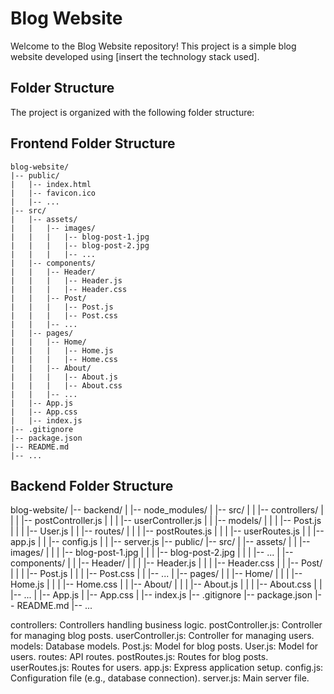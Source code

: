 # Blog Website

Welcome to the Blog Website repository! This project is a simple blog website developed using [insert the technology stack used].

## Folder Structure

The project is organized with the following folder structure:

## Frontend Folder Structure
```
blog-website/
|-- public/
|   |-- index.html
|   |-- favicon.ico
|   |-- ...
|-- src/
|   |-- assets/
|   |   |-- images/
|   |   |   |-- blog-post-1.jpg
|   |   |   |-- blog-post-2.jpg
|   |   |   |-- ...
|   |-- components/
|   |   |-- Header/
|   |   |   |-- Header.js
|   |   |   |-- Header.css
|   |   |-- Post/
|   |   |   |-- Post.js
|   |   |   |-- Post.css
|   |   |-- ...
|   |-- pages/
|   |   |-- Home/
|   |   |   |-- Home.js
|   |   |   |-- Home.css
|   |   |-- About/
|   |   |   |-- About.js
|   |   |   |-- About.css
|   |   |-- ...
|   |-- App.js
|   |-- App.css
|   |-- index.js
|-- .gitignore
|-- package.json
|-- README.md
|-- ...

```


## Backend Folder Structure
blog-website/
|-- backend/
|   |-- node_modules/
|   |-- src/
|   |   |-- controllers/
|   |   |   |-- postController.js
|   |   |   |-- userController.js
|   |   |-- models/
|   |   |   |-- Post.js
|   |   |   |-- User.js
|   |   |-- routes/
|   |   |   |-- postRoutes.js
|   |   |   |-- userRoutes.js
|   |   |-- app.js
|   |   |-- config.js
|   |   |-- server.js
|-- public/
|-- src/
|   |-- assets/
|   |   |-- images/
|   |   |   |-- blog-post-1.jpg
|   |   |   |-- blog-post-2.jpg
|   |   |   |-- ...
|   |-- components/
|   |   |-- Header/
|   |   |   |-- Header.js
|   |   |   |-- Header.css
|   |   |-- Post/
|   |   |   |-- Post.js
|   |   |   |-- Post.css
|   |   |-- ...
|   |-- pages/
|   |   |-- Home/
|   |   |   |-- Home.js
|   |   |   |-- Home.css
|   |   |-- About/
|   |   |   |-- About.js
|   |   |   |-- About.css
|   |   |-- ...
|   |-- App.js
|   |-- App.css
|   |-- index.js
|-- .gitignore
|-- package.json
|-- README.md
|-- ...

controllers: Controllers handling business logic.
postController.js: Controller for managing blog posts.
userController.js: Controller for managing users.
models: Database models.
Post.js: Model for blog posts.
User.js: Model for users.
routes: API routes.
postRoutes.js: Routes for blog posts.
userRoutes.js: Routes for users.
app.js: Express application setup.
config.js: Configuration file (e.g., database connection).
server.js: Main server file.

